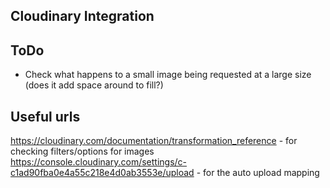 ## Cloudinary Integration

## ToDo
* Check what happens to a small image being requested at a large size (does it add space around to fill?)


## Useful urls
https://cloudinary.com/documentation/transformation_reference - for checking filters/options for images
https://console.cloudinary.com/settings/c-c1ad90fba0e4a55c218e4d0ab3553e/upload - for the auto upload mapping